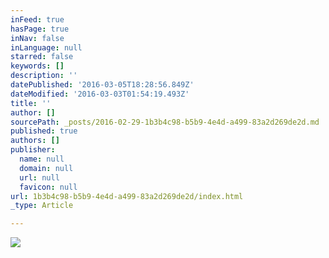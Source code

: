 ```yaml
---
inFeed: true
hasPage: true
inNav: false
inLanguage: null
starred: false
keywords: []
description: ''
datePublished: '2016-03-05T18:28:56.849Z'
dateModified: '2016-03-03T01:54:19.493Z'
title: ''
author: []
sourcePath: _posts/2016-02-29-1b3b4c98-b5b9-4e4d-a499-83a2d269de2d.md
published: true
authors: []
publisher:
  name: null
  domain: null
  url: null
  favicon: null
url: 1b3b4c98-b5b9-4e4d-a499-83a2d269de2d/index.html
_type: Article

---
```

![](https://s3-us-west-2.amazonaws.com/the-grid-img/p/63d1aa901ca2987f82e359e75f050f9ba35320f4.png)